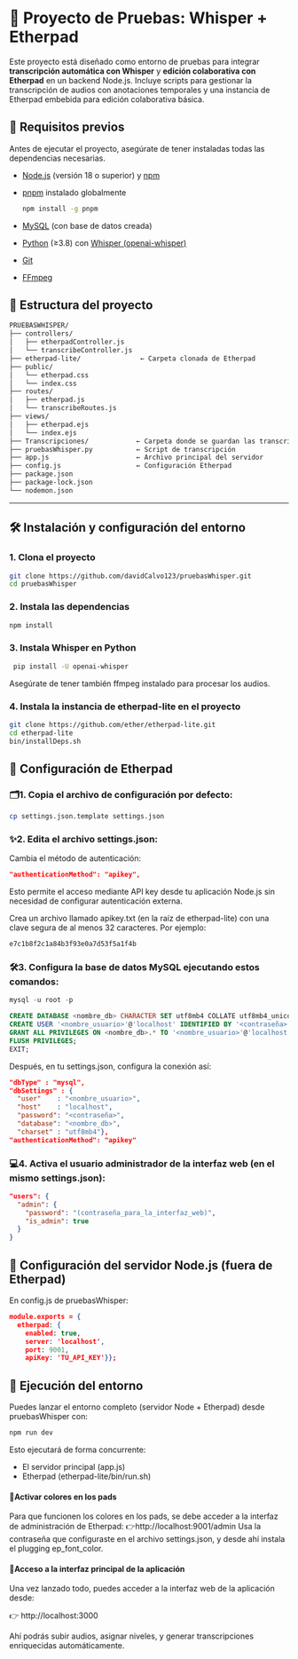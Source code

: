 # 📝 Proyecto de Pruebas: Whisper + Etherpad

Este proyecto está diseñado como entorno de pruebas para integrar **transcripción automática con Whisper** y **edición colaborativa con Etherpad** en un backend Node.js. Incluye scripts para gestionar la transcripción de audios con anotaciones temporales y una instancia de Etherpad embebida para edición colaborativa básica.

## 🚀 Requisitos previos


Antes de ejecutar el proyecto, asegúrate de tener instaladas todas las dependencias necesarias.

- [Node.js](https://nodejs.org/) (versión 18 o superior) y [npm](https://www.npmjs.com/) 
- [pnpm](https://pnpm.io/) instalado globalmente

  ```bash
  npm install -g pnpm
  ```
- [MySQL](https://www.mysql.com/) (con base de datos creada)
- [Python](https://www.python.org/) (≥3.8) con [Whisper (openai-whisper)](https://github.com/openai/whisper)
- [Git](https://git-scm.com/)
- [FFmpeg](https://ffmpeg.org/download.html)


## 📁 Estructura del proyecto
```bash
PRUEBASWHISPER/
├── controllers/
│   ├── etherpadController.js
│   └── transcribeController.js
├── etherpad-lite/               ← Carpeta clonada de Etherpad 
├── public/
│   └── etherpad.css
│   └── index.css
├── routes/
│   ├── etherpad.js
│   └── transcribeRoutes.js
├── views/
│   ├── etherpad.ejs
│   └── index.ejs
├── Transcripciones/            ← Carpeta donde se guardan las transcripciones
├── pruebasWhisper.py           ← Script de transcripción
├── app.js                      ← Archivo principal del servidor
├── config.js                   ← Configuración Etherpad
├── package.json
├── package-lock.json
└── nodemon.json
```
---

## 🛠️ Instalación y configuración del entorno

### 1. Clona el proyecto

```bash
git clone https://github.com/davidCalvo123/pruebasWhisper.git
cd pruebasWhisper
```

### 2. Instala las dependencias
```bash
npm install
```
### 3. Instala Whisper en Python
```bash
 pip install -U openai-whisper
```
Asegúrate de tener también ffmpeg instalado para procesar los audios.

### 4. Instala la instancia de etherpad-lite en el proyecto
```bash
git clone https://github.com/ether/etherpad-lite.git
cd etherpad-lite
bin/installDeps.sh
```
## 🔧  Configuración de Etherpad

### 🗂️1. Copia el archivo de configuración por defecto:
```bash
cp settings.json.template settings.json
```
###  ✨2. Edita el archivo settings.json:
Cambia el método de autenticación:
```json
"authenticationMethod": "apikey",
```
Esto permite el acceso mediante API key desde tu aplicación Node.js sin necesidad de configurar autenticación externa.

Crea un archivo llamado apikey.txt (en la raíz de etherpad-lite) con una clave segura de al menos 32 caracteres. Por ejemplo:
```bash
e7c1b8f2c1a84b3f93e0a7d53f5a1f4b
```
###  🛠️3. Configura la base de datos MySQL ejecutando estos comandos:
```sql
mysql -u root -p   

CREATE DATABASE <nombre_db> CHARACTER SET utf8mb4 COLLATE utf8mb4_unicode_ci;
CREATE USER '<nombre_usuario>'@'localhost' IDENTIFIED BY '<contraseña>';
GRANT ALL PRIVILEGES ON <nombre_db>.* TO '<nombre_usuario>'@'localhost';
FLUSH PRIVILEGES;
EXIT;
```
Después, en tu settings.json, configura la conexión así:

```json
"dbType" : "mysql",
"dbSettings" : {
  "user"    : "<nombre_usuario>",
  "host"    : "localhost",
  "password": "<contraseña>",
  "database": "<nombre_db>",
  "charset" : "utf8mb4"},
"authenticationMethod": "apikey"
```
### 💻4. Activa el usuario administrador de la interfaz web (en el mismo settings.json):
```json
"users": {
  "admin": {
    "password": "(contraseña_para_la_interfaz_web)",
    "is_admin": true
  }
}
```

## 🧠  Configuración del servidor Node.js (fuera de Etherpad)

En config.js de pruebasWhisper:
```json
module.exports = {
  etherpad: {
    enabled: true,
    server: 'localhost',
    port: 9001,
    apiKey: 'TU_API_KEY'}};
```
## 🚀  Ejecución del entorno

Puedes lanzar el entorno completo (servidor Node + Etherpad) desde pruebasWhisper con:
```bash
npm run dev
```
Esto ejecutará de forma concurrente:
- El servidor principal (app.js)
- Etherpad (etherpad-lite/bin/run.sh)

#### 🎨Activar colores en los pads
Para que funcionen los colores en los pads, se debe acceder a la interfaz de administración de Etherpad:
👉http://localhost:9001/admin 
Usa la contraseña que configuraste en el archivo settings.json, y desde ahí instala el plugging ep_font_color.

####  📍Acceso a la interfaz principal de la aplicación
Una vez lanzado todo, puedes acceder a la interfaz web de la aplicación desde:

👉 http://localhost:3000

Ahí podrás subir audios, asignar niveles, y generar transcripciones enriquecidas automáticamente.
